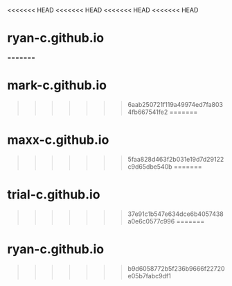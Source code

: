 <<<<<<< HEAD
<<<<<<< HEAD
<<<<<<< HEAD
<<<<<<< HEAD
# ryan-c.github.io
=======
# mark-c.github.io
>>>>>>> 6aab250721f119a49974ed7fa8034fb667541fe2
=======
# maxx-c.github.io
>>>>>>> 5faa828d463f2b031e19d7d29122c9d65dbe540b
=======
# trial-c.github.io
>>>>>>> 37e91c1b547e634dce6b4057438a0e6c0577c996
=======
# ryan-c.github.io
>>>>>>> b9d6058772b5f236b9666f22720e05b7fabc9df1

